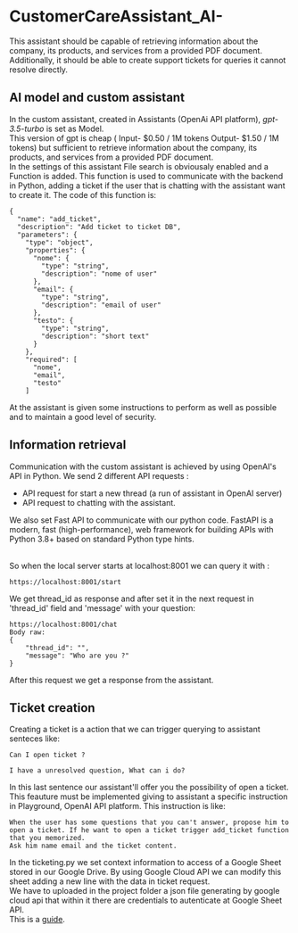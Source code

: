 # CustomerCareAssistant_AI-

This assistant should be capable of retrieving information about the company, its products, and services from a provided PDF document. Additionally, it should be able to create support tickets for 
queries it cannot resolve directly.


## AI model and custom assistant ##

In the custom assistant, created in Assistants (OpenAi API platform), <i>gpt-3.5-turbo</i> is set as Model.
<br>
This version of gpt is cheap (	Input- $0.50 / 1M tokens  Output-	$1.50 / 1M tokens) but sufficient to retrieve information about the company, its products, and services from a provided PDF document.<br>
In the settings of this assistant File search is obviousaly enabled and a Function is added.
This function is used to communicate with the backend in Python, adding a ticket if the user that is chatting with the assistant want to create it.
The code of this function is:
```
{
  "name": "add_ticket",
  "description": "Add ticket to ticket DB",
  "parameters": {
    "type": "object",
    "properties": {
      "nome": {
        "type": "string",
        "description": "nome of user"
      },
      "email": {
        "type": "string",
        "description": "email of user"
      },
      "testo": {
        "type": "string",
        "description": "short text"
      }
    },
    "required": [
      "nome",
      "email",
      "testo"
    ]
```

At the assistant is given some instructions to perform as well as possible and to maintain a good level of security.

## Information retrieval ##

Communication with the custom assistant is achieved by using OpenAI's API in Python.
We send 2 different API requests :
* API request for start a new thread (a run of assistant in OpenAI server)
* API request to chatting with the assistant.
 
We also set Fast API to communicate with our python code.
FastAPI is a modern, fast (high-performance), web framework for building APIs with Python 3.8+ based on standard Python type hints.

<br>
So when the local server starts at localhost:8001 we can query it with :

```
https://localhost:8001/start
```
We get thread_id as response and after set it in the next request in 'thread_id' field and 'message' with your question:
```
https://localhost:8001/chat
Body raw:
{
    "thread_id": "",
    "message": "Who are you ?"
}
```
After this request we get a response from the assistant.

## Ticket creation ##

Creating a ticket is a action that we can trigger querying to assistant senteces like:
```
Can I open ticket ?
```
```
I have a unresolved question, What can i do?
```
In this last sentence our assistant'll offer you the possibility of open a ticket.
This feauture must be implemented giving to assistant a specific instruction in Playground, OpenAI API platform.
This instruction is like:
```
When the user has some questions that you can't answer, propose him to open a ticket. If he want to open a ticket trigger add_ticket function that you memorized.
Ask him name email and the ticket content.  
```
In the ticketing.py we set context information to access of a Google Sheet stored in our Google Drive.
By using Google Cloud API we can modify this sheet adding a new line with the data in ticket request.
<br>
We have to uploaded in the project folder a json file generating by google cloud api that within it there are credentials to autenticate at Google Sheet API.<br>
This is a <a href="https://developers.google.com/sheets/api/guides/concepts?hl=it">guide</a>.









